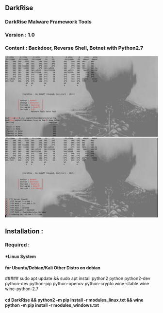 ## DarkRise
### DarkRise Malware Framework Tools
### Version : 1.0
### Content : Backdoor, Reverse Shell, Botnet with Python2.7
![Image1](capture1.png)
![Image2](capture2.png)

## Installation :

### Required :
#### *Linux System

#### for Ubuntu/Debian/Kali Other Distro on debian
##### sudo apt update && sudo apt install python2 python python2-dev python-dev python-pip python-opencv python-crypto wine-stable wine wine-python-2.7

#### cd DarkRise && python2 -m pip install -r modules_linux.txt && wine python -m pip install -r modules_windows.txt
